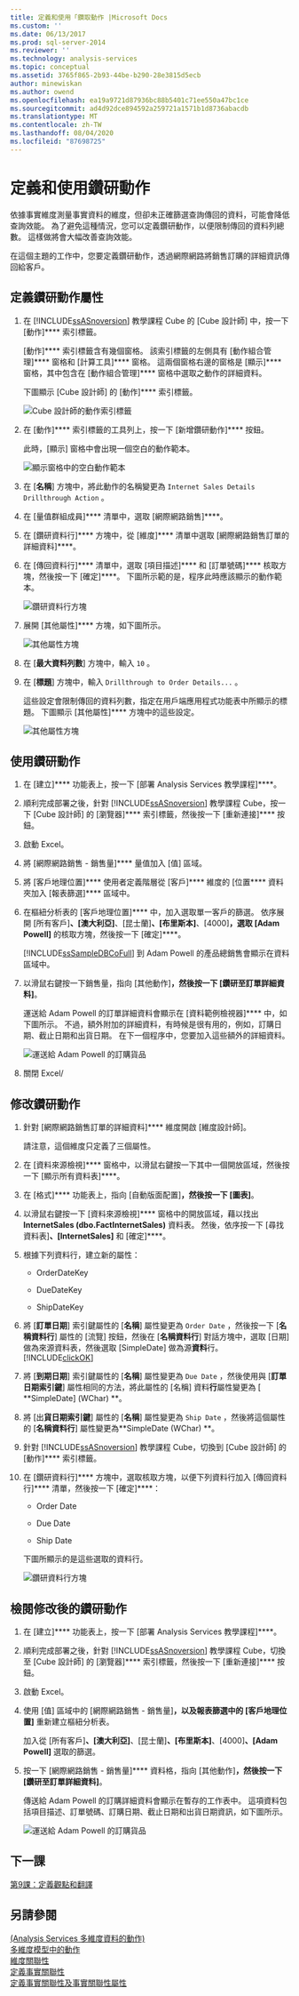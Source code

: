 ```yaml
---
title: 定義和使用「鑽取動作 |Microsoft Docs
ms.custom: ''
ms.date: 06/13/2017
ms.prod: sql-server-2014
ms.reviewer: ''
ms.technology: analysis-services
ms.topic: conceptual
ms.assetid: 3765f865-2b93-44be-b290-28e3815d5ecb
author: minewiskan
ms.author: owend
ms.openlocfilehash: ea19a9721d87936bc88b5401c71ee550a47bc1ce
ms.sourcegitcommit: ad4d92dce894592a259721a1571b1d8736abacdb
ms.translationtype: MT
ms.contentlocale: zh-TW
ms.lasthandoff: 08/04/2020
ms.locfileid: "87698725"
---
```

# <a name="defining-and-using-a-drillthrough-action"></a>定義和使用鑽研動作
  依據事實維度測量事實資料的維度，但卻未正確篩選查詢傳回的資料，可能會降低查詢效能。 為了避免這種情況，您可以定義鑽研動作，以便限制傳回的資料列總數。 這樣做將會大幅改善查詢效能。  
  
 在這個主題的工作中，您要定義鑽研動作，透過網際網路將銷售訂購的詳細資訊傳回給客戶。  
  
## <a name="defining-the-drillthrough-action-properties"></a>定義鑽研動作屬性  
  
1.  在 [!INCLUDE[ssASnoversion](../includes/ssasnoversion-md.md)] 教學課程 Cube 的 [Cube 設計師] 中，按一下 [動作]**** 索引標籤。  
  
     [動作]**** 索引標籤含有幾個窗格。 該索引標籤的左側具有 [動作組合管理]**** 窗格和 [計算工具]**** 窗格。 這兩個窗格右邊的窗格是 [顯示]**** 窗格，其中包含在 [動作組合管理]**** 窗格中選取之動作的詳細資料。  
  
     下圖顯示 [Cube 設計師] 的 [動作]**** 索引標籤。  
  
     ![Cube 設計師的動作索引標籤](../../2014/tutorials/media/l8-action1.gif "Cube 設計師的動作索引標籤")  
  
2.  在 [動作]**** 索引標籤的工具列上，按一下 [新增鑽研動作]**** 按鈕。  
  
     此時，[顯示] 窗格中會出現一個空白的動作範本。  
  
     ![顯示窗格中的空白動作範本](../../2014/tutorials/media/l8-action2.gif "顯示窗格中的空白動作範本")  
  
3.  在 [**名稱**] 方塊中，將此動作的名稱變更為 `Internet Sales Details Drillthrough Action` 。  
  
4.  在 [量值群組成員]**** 清單中，選取 [網際網路銷售]****。  
  
5.  在 [鑽研資料行]**** 方塊中，從 [維度]**** 清單中選取 [網際網路銷售訂單的詳細資料]****。  
  
6.  在 [傳回資料行]**** 清單中，選取 [項目描述]**** 和 [訂單號碼]**** 核取方塊，然後按一下 [確定]****。 下圖所示範的是，程序此時應該顯示的動作範本。  
  
     ![鑽研資料行方塊](../../2014/tutorials/media/l8-action3.gif "鑽研資料行方塊")  
  
7.  展開 [其他屬性]**** 方塊，如下圖所示。  
  
     ![其他屬性方塊](../../2014/tutorials/media/l8-action4.gif "其他屬性方塊")  
  
8.  在 [**最大資料列數**] 方塊中，輸入 `10` 。  
  
9. 在 [**標題**] 方塊中，輸入 `Drillthrough to Order Details...` 。  
  
     這些設定會限制傳回的資料列數，指定在用戶端應用程式功能表中所顯示的標題。 下圖顯示 [其他屬性]**** 方塊中的這些設定。  
  
     ![其他屬性方塊](../../2014/tutorials/media/l8-action5.gif "其他屬性方塊")  
  
## <a name="using-the-drillthrough-action"></a>使用鑽研動作  
  
1.  在 [建立]**** 功能表上，按一下 [部署 Analysis Services 教學課程]****。  
  
2.  順利完成部署之後，針對 [!INCLUDE[ssASnoversion](../includes/ssasnoversion-md.md)] 教學課程 Cube，按一下 [Cube 設計師] 的 [瀏覽器]**** 索引標籤，然後按一下 [重新連接]**** 按鈕。  
  
3.  啟動 Excel。  
  
4.  將 [網際網路銷售 - 銷售量]**** 量值加入 [值] 區域。  
  
5.  將 [客戶地理位置]**** 使用者定義階層從 [客戶]**** 維度的 [位置**** 資料夾加入 [報表篩選]**** 區域中。  
  
6.  在樞紐分析表的 [客戶地理位置]**** 中，加入選取單一客戶的篩選。 依序展開 [所有客戶]****、[澳大利亞]****、[昆士蘭]****、[布里斯本]****、[4000]****，選取 [Adam Powell]**** 的核取方塊，然後按一下 [確定]****。  
  
     [!INCLUDE[ssSampleDBCoFull](../includes/sssampledbcofull-md.md)] 到 Adam Powell 的產品總銷售會顯示在資料區域中。  
  
7.  以滑鼠右鍵按一下銷售量，指向 [其他動作]****，然後按一下 [鑽研至訂單詳細資料]****。  
  
     運送給 Adam Powell 的訂單詳細資料會顯示在 [資料範例檢視器]**** 中，如下圖所示。 不過，額外附加的詳細資料，有時候是很有用的，例如，訂購日期、截止日期和出貨日期。 在下一個程序中，您要加入這些額外的詳細資料。  
  
     ![運送給 Adam Powell 的訂購貨品](../../2014/tutorials/media/l8-action6.gif "運送給 Adam Powell 的訂購貨品")  
  
8.  關閉 Excel/  
  
## <a name="modifying-the-drillthrough-action"></a>修改鑽研動作  
  
1.  針對 [網際網路銷售訂單的詳細資料]**** 維度開啟 [維度設計師]。  
  
     請注意，這個維度只定義了三個屬性。  
  
2.  在 [資料來源檢視]**** 窗格中，以滑鼠右鍵按一下其中一個開放區域，然後按一下 [顯示所有資料表]****。  
  
3.  在 [格式]**** 功能表上，指向 [自動版面配置]****，然後按一下 [圖表]****。  
  
4.  以滑鼠右鍵按一下 [資料來源檢視]**** 窗格中的開放區域，藉以找出 **InternetSales (dbo.FactInternetSales)** 資料表。 然後，依序按一下 [尋找資料表]****、[InternetSales]**** 和 [確定]****。  
  
5.  根據下列資料行，建立新的屬性：  
  
    -   OrderDateKey  
  
    -   DueDateKey  
  
    -   ShipDateKey  
  
6.  將 [**訂單日期**] 索引鍵屬性的 [**名稱**] 屬性變更為 `Order Date` ，然後按一下 [**名稱資料行**] 屬性的 [流覽] 按鈕，然後在 [**名稱資料行**] 對話方塊中，選取 [日期] 做為來源資料表，然後選取 [SimpleDate] 做為源**資料**行。 [!INCLUDE[clickOK](../includes/clickok-md.md)]  
  
7.  將 [**到期日期**] 索引鍵屬性的 [**名稱**] 屬性變更為 `Due Date` ，然後使用與 [**訂單日期索引鍵**] 屬性相同的方法，將此屬性的 [名稱] 資料**行**屬性變更為 [ **SimpleDate] (WChar) **。  
  
8.  將 [出**貨日期索引鍵**] 屬性的 [**名稱**] 屬性變更為 `Ship Date` ，然後將這個屬性的 [**名稱資料行**] 屬性變更為**SimpleDate (WChar) **。  
  
9. 針對 [!INCLUDE[ssASnoversion](../includes/ssasnoversion-md.md)] 教學課程 Cube，切換到 [Cube 設計師] 的 [動作]**** 索引標籤。  
  
10. 在 [鑽研資料行]**** 方塊中，選取核取方塊，以便下列資料行加入 [傳回資料行]**** 清單，然後按一下 [確定]****：  
  
    -   Order Date  
  
    -   Due Date  
  
    -   Ship Date  
  
     下圖所顯示的是這些選取的資料行。  
  
     ![鑽研資料行方塊](../../2014/tutorials/media/l8-action7.gif "鑽研資料行方塊")  
  
## <a name="reviewing-the-modified-drillthrough-action"></a>檢閱修改後的鑽研動作  
  
1.  在 [建立]**** 功能表上，按一下 [部署 Analysis Services 教學課程]****。  
  
2.  順利完成部署之後，針對 [!INCLUDE[ssASnoversion](../includes/ssasnoversion-md.md)] 教學課程 Cube，切換至 [Cube 設計師] 的 [瀏覽器]**** 索引標籤，然後按一下 [重新連接]**** 按鈕。  
  
3.  啟動 Excel。  
  
4.  使用 [值] 區域中的 [網際網路銷售 - 銷售量]****，以及報表篩選中的 [客戶地理位置]**** 重新建立樞紐分析表。  
  
     加入從 [所有客戶]****、[澳大利亞]****、[昆士蘭]****、[布里斯本]****、[4000]****、[Adam Powell]**** 選取的篩選。  
  
5.  按一下 [網際網路銷售 - 銷售量]**** 資料格，指向 [其他動作]****，然後按一下 [鑽研至訂單詳細資料]****。  
  
     傳送給 Adam Powell 的訂購詳細資料會顯示在暫存的工作表中。 這項資料包括項目描述、訂單號碼、訂購日期、截止日期和出貨日期資訊，如下圖所示。  
  
     ![運送給 Adam Powell 的訂購貨品](../../2014/tutorials/media/l8-action8.gif "運送給 Adam Powell 的訂購貨品")  
  
## <a name="next-lesson"></a>下一課  
 [第9課：定義觀點和翻譯](lesson-9-defining-perspectives-and-translations.md)  
  
## <a name="see-also"></a>另請參閱  
 [&#40;Analysis Services 多維度資料的動作&#41;](multidimensional-models/actions-analysis-services-multidimensional-data.md)   
 [多維度模型中的動作](multidimensional-models/actions-in-multidimensional-models.md)   
 [維度關聯性](multidimensional-models-olap-logical-cube-objects/dimension-relationships.md)   
 [定義事實關聯性](lesson-5-2-defining-a-fact-relationship.md)   
 [定義事實關聯性及事實關聯性屬性](multidimensional-models/define-a-fact-relationship-and-fact-relationship-properties.md)  
  
  
